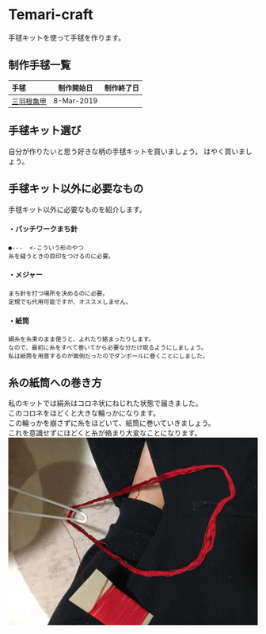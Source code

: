 # Temari-craft
手毬キットを使って手毬を作ります。

## 制作手毬一覧
|        手毬         |  制作開始日  | 制作終了日 |
|:--------------------|:------------:|:----------:|
|[三羽根亀甲           ](https://github.com/Masaki-Okuyama/Temari-craft/blob/master/1st-kemari-craft.md)|  8-Mar-2019 |            |

## 手毬キット選び
自分が作りたいと思う好きな柄の手毬キットを買いましょう。
はやく買いましょう。

## 手毬キット以外に必要なもの
手毬キット以外に必要なものを紹介します。  
	
#### ・パッチワークまち針
	●---  <-こういう形のやつ  
	糸を縫うときの目印をつけるのに必要。  
#### ・メジャー
	まち針を打つ場所を決めるのに必要。  
	定規でも代用可能ですが、オススメしません。  
#### ・紙筒
	絹糸を糸束のまま使うと、よれたり絡まったりします。  
	なので、最初に糸をすべて巻いてから必要な分だけ取るようにしましょう。  
	私は紙筒を用意するのが面倒だったのでダンボールに巻くことにしました。  
## 糸の紙筒への巻き方
私のキットでは絹糸はコロネ状にねじれた状態で届きました。  
このコロネをほどくと大きな輪っかになります。  
この輪っかを崩さずに糸をほどいて、紙筒に巻いていきましょう。  
これを意識せずにほどくと糸が絡まり大変なことになります。  
![絹糸のほどき方](https://github.com/Masaki-Okuyama/Temari-craft/blob/images/kinuito_hodokikata.jpg)
